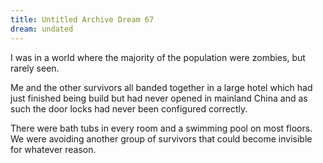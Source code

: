 ```yaml
---
title: Untitled Archive Dream 67
dream: undated
---
```


I was in a world where the majority of the population were zombies, but rarely seen.

Me and the other survivors all banded together in a large hotel which had just finished being build but had never opened in mainland China and as such the door locks had never been configured correctly.

There were bath tubs in every room and a swimming pool on most floors. We were avoiding another group of survivors that could become invisible for whatever reason.